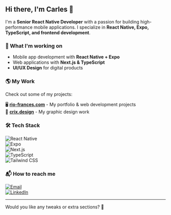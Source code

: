 ## Hi there, I'm Carles 👋  

I'm a **Senior React Native Developer** with a passion for building high-performance mobile applications. I specialize in **React Native, Expo, TypeScript, and frontend development**.  

### 🚀 What I'm working on  
- Mobile app development with **React Native + Expo**  
- Web applications with **Next.js & TypeScript**  
- **UI/UX Design** for digital products  

### 🌎 My Work  
Check out some of my projects:  

🖥️ [**rio-frances.com**](https://www.rio-frances.com) - My portfolio & web development projects  
🎨 [**crix.design**](https://www.crix.design) - My graphic design work  

### 🛠️ Tech Stack  
![React Native](https://img.shields.io/badge/-React%20Native-61DAFB?logo=react&logoColor=white&style=flat-square)  
![Expo](https://img.shields.io/badge/-Expo-000020?logo=expo&logoColor=white&style=flat-square)  
![Next.js](https://img.shields.io/badge/-Next.js-000000?logo=next.js&logoColor=white&style=flat-square)  
![TypeScript](https://img.shields.io/badge/-TypeScript-3178C6?logo=typescript&logoColor=white&style=flat-square)  
![Tailwind CSS](https://img.shields.io/badge/-Tailwind_CSS-06B6D4?logo=tailwindcss&logoColor=white&style=flat-square)  

### 📬 How to reach me  
[![Email](https://img.shields.io/badge/-Email-EA4335?logo=gmail&logoColor=white&style=flat-square)](mailto:your.email@example.com)  
[![LinkedIn](https://img.shields.io/badge/-LinkedIn-0077B5?logo=linkedin&logoColor=white&style=flat-square)](https://www.linkedin.com/in/your-profile)  

---

Would you like any tweaks or extra sections? 🚀
